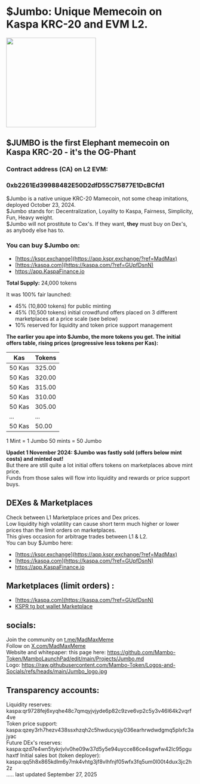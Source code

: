 # $Jumbo: Unique Memecoin on Kaspa KRC-20 and EVM L2.

<img src="https://raw.githubusercontent.com/Mambo-Token/Logos-and-Socials/refs/heads/main/Jumbo_logo.jpg" width="240" height="240">

## $JUMBO is the first Elephant memecoin on Kaspa KRC-20 - it's the OG-Phant

### Contract address (CA) on L2 EVM:
### 0xb2261Ed39988482E50D2dfD55C75877E1DcBCfd1

$Jumbo is a native unique KRC-20 Mamecoin, not some cheap imitations, deployed October 23, 2024.  
$Jumbo stands for: Decentralization, Loyality to Kaspa, Fairness, Simplicity, Fun, Heavy weight.   
$Jumbo will not prostitute to Cex's. If they want, **they** must buy on Dex's, as anybody else has to.   


### You can buy $Jumbo on: 
- [https://kspr.exchange](https://app.kspr.exchange/?ref=MadMax)   
-  [https://kaspa.com](https://kaspa.com/?ref=GUpfDsnN)
-  https://app.KaspaFinance.io

**Total Supply:** 24,000 tokens

It was 100% fair launched:

- 45% (10,800 tokens) for public minting
- 45% (10,500 tokens) initial crowdfund offers placed on 3 different marketplaces at a price scale (see below)
- 10% reserved for liquidity and token price support management

**The earlier you ape into $Jumbo, the more tokens you get. 
The initial offers table, rising prices (progressive less tokens per Kas):**  

| Kas    | Tokens  |
|--------|---------|
| 50 Kas | 325.00  |
| 50 Kas | 320.00  |
| 50 Kas | 315.00  |
| 50 Kas | 310.00  |
| 50 Kas | 305.00  |
| ...    | ...     |
| 50 Kas | 50.00   |

1 Mint = 1 Jumbo
50 mints = 50 Jumbo

**Upadet 1 November 2024: $Jumbo was fastly sold (offers below mint costs) and minted out!**  
But there are still quite a lot initial offers tokens on marketplaces above mint price.  
Funds from those sales will flow into liquidity and rewards or price support buys.  

## DEXes & Marketplaces  
Check between L1 Marketplace prices and Dex prices.  
Low liquidity high volatility can cause short term much higher or lower prices than the limit orders on marketplaces.  
This gives occasion for arbitrage trades between L1 & L2.  
You can buy $Jumbo here: 
- [https://kspr.exchange](https://app.kspr.exchange/?ref=MadMax)   
-  [https://kaspa.com](https://kaspa.com/?ref=GUpfDsnN)
-  https://app.KaspaFinance.io  

## Marketplaces (limit orders) :  
- [https://kaspa.com](https://kaspa.com/?ref=GUpfDsnN)  
- [KSPR tg bot wallet Marketplace](https://t.me/kspr_home_bot?start=PS8u4w)  

## socials:  

Join the community on [t.me/MadMaxMeme](https://t.me/MadMaxMeme)   
Follow on [X.com/MadMaxMeme](https://x.com/MadMaxMeme)  
Website and whitepaper: this page here: 
https://github.com/Mambo-Token/MamboLaunchPad/edit/main/Projects/Jumbo.md  
Logo: https://raw.githubusercontent.com/Mambo-Token/Logos-and-Socials/refs/heads/main/Jumbo_logo.jpg  

## Transparency accounts:  
Liquidity reserves: kaspa:qr9728fej6xyqhe48c7qmqyjvjyde6p82c9zve6vp2c5y3v46l64k2vqrf4ve  
Token price support: kaspa:qzey3rh7hezv438ssxhzqh2c5hwducysjy036earhrwdwdgmq5plxfc3ajyac  
Future DEx's reserves: kaspa:qzd7e4wn5tykrjvlv0he09w37d5y5e94uycce86ce4sgwfw42lc95pguhaxtf
Initial sales bot (token deployer): kaspa:qq5h8x865kdlm6y7mk4vhtg3jf8vlhfnjf05wfx3fq5um0l00t4dux3jc2h2z  
.....
last updated September 27, 2025
